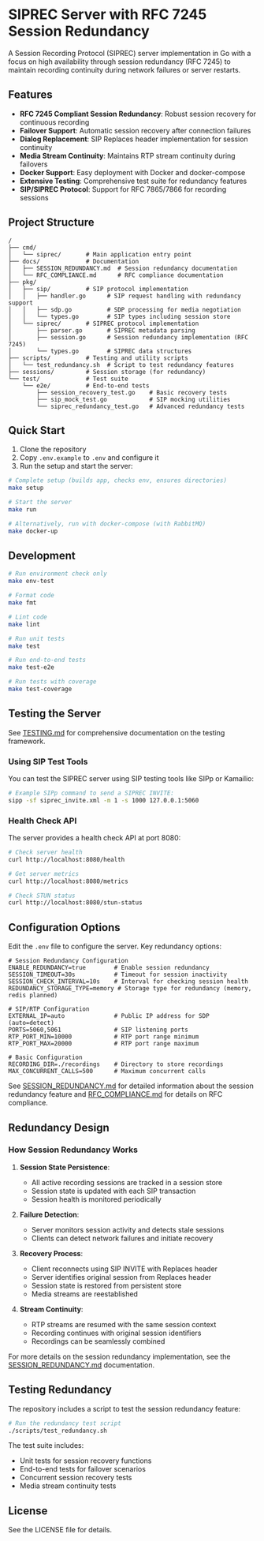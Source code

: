 # SIPREC Server with RFC 7245 Session Redundancy

A Session Recording Protocol (SIPREC) server implementation in Go with a focus on high availability through session redundancy (RFC 7245) to maintain recording continuity during network failures or server restarts.

## Features

- **RFC 7245 Compliant Session Redundancy**: Robust session recovery for continuous recording
- **Failover Support**: Automatic session recovery after connection failures
- **Dialog Replacement**: SIP Replaces header implementation for session continuity
- **Media Stream Continuity**: Maintains RTP stream continuity during failovers
- **Docker Support**: Easy deployment with Docker and docker-compose
- **Extensive Testing**: Comprehensive test suite for redundancy features
- **SIP/SIPREC Protocol**: Support for RFC 7865/7866 for recording sessions

## Project Structure

```
/
├── cmd/
│   └── siprec/       # Main application entry point
├── docs/             # Documentation
│   ├── SESSION_REDUNDANCY.md  # Session redundancy documentation
│   └── RFC_COMPLIANCE.md      # RFC compliance documentation
├── pkg/
│   ├── sip/          # SIP protocol implementation
│   │   ├── handler.go      # SIP request handling with redundancy support
│   │   ├── sdp.go          # SDP processing for media negotiation
│   │   └── types.go        # SIP types including session store
│   └── siprec/       # SIPREC protocol implementation
│       ├── parser.go       # SIPREC metadata parsing
│       ├── session.go      # Session redundancy implementation (RFC 7245)
│       └── types.go        # SIPREC data structures
├── scripts/          # Testing and utility scripts
│   └── test_redundancy.sh  # Script to test redundancy features
├── sessions/         # Session storage (for redundancy)
└── test/             # Test suite
    └── e2e/          # End-to-end tests
        ├── session_recovery_test.go    # Basic recovery tests
        ├── sip_mock_test.go            # SIP mocking utilities
        └── siprec_redundancy_test.go   # Advanced redundancy tests
```

## Quick Start

1. Clone the repository
2. Copy `.env.example` to `.env` and configure it
3. Run the setup and start the server:

```bash
# Complete setup (builds app, checks env, ensures directories)
make setup

# Start the server
make run

# Alternatively, run with docker-compose (with RabbitMQ)
make docker-up
```

## Development

```bash
# Run environment check only
make env-test

# Format code
make fmt

# Lint code
make lint

# Run unit tests
make test

# Run end-to-end tests
make test-e2e

# Run tests with coverage
make test-coverage
```

## Testing the Server

See [TESTING.md](./TESTING.md) for comprehensive documentation on the testing framework.

### Using SIP Test Tools

You can test the SIPREC server using SIP testing tools like SIPp or Kamailio:

```bash
# Example SIPp command to send a SIPREC INVITE:
sipp -sf siprec_invite.xml -m 1 -s 1000 127.0.0.1:5060
```

### Health Check API

The server provides a health check API at port 8080:

```bash
# Check server health
curl http://localhost:8080/health

# Get server metrics
curl http://localhost:8080/metrics

# Check STUN status
curl http://localhost:8080/stun-status
```

## Configuration Options

Edit the `.env` file to configure the server. Key redundancy options:

```properties
# Session Redundancy Configuration
ENABLE_REDUNDANCY=true        # Enable session redundancy
SESSION_TIMEOUT=30s           # Timeout for session inactivity
SESSION_CHECK_INTERVAL=10s    # Interval for checking session health
REDUNDANCY_STORAGE_TYPE=memory # Storage type for redundancy (memory, redis planned)

# SIP/RTP Configuration
EXTERNAL_IP=auto              # Public IP address for SDP (auto=detect)
PORTS=5060,5061               # SIP listening ports
RTP_PORT_MIN=10000            # RTP port range minimum
RTP_PORT_MAX=20000            # RTP port range maximum

# Basic Configuration
RECORDING_DIR=./recordings    # Directory to store recordings
MAX_CONCURRENT_CALLS=500      # Maximum concurrent calls
```

See [SESSION_REDUNDANCY.md](./docs/SESSION_REDUNDANCY.md) for detailed information about the session redundancy feature and [RFC_COMPLIANCE.md](./docs/RFC_COMPLIANCE.md) for details on RFC compliance.

## Redundancy Design

### How Session Redundancy Works

1. **Session State Persistence**:
   - All active recording sessions are tracked in a session store
   - Session state is updated with each SIP transaction
   - Session health is monitored periodically

2. **Failure Detection**:
   - Server monitors session activity and detects stale sessions
   - Clients can detect network failures and initiate recovery

3. **Recovery Process**:
   - Client reconnects using SIP INVITE with Replaces header
   - Server identifies original session from Replaces header
   - Session state is restored from persistent store
   - Media streams are reestablished

4. **Stream Continuity**:
   - RTP streams are resumed with the same session context
   - Recording continues with original session identifiers
   - Recordings can be seamlessly combined

For more details on the session redundancy implementation, see the [SESSION_REDUNDANCY.md](./docs/SESSION_REDUNDANCY.md) documentation.

## Testing Redundancy

The repository includes a script to test the session redundancy feature:

```bash
# Run the redundancy test script
./scripts/test_redundancy.sh
```

The test suite includes:
- Unit tests for session recovery functions
- End-to-end tests for failover scenarios
- Concurrent session recovery tests
- Media stream continuity tests

## License

See the LICENSE file for details.